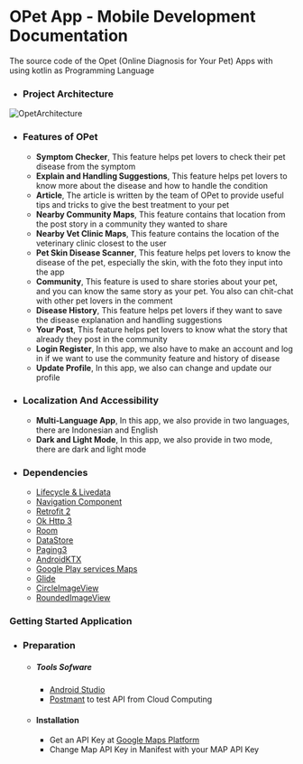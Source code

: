 # OPet App - Mobile Development Documentation
The source code of the Opet (Online Diagnosis for Your Pet) Apps with using kotlin as Programming Language

- ### Project Architecture
![OpetArchitecture](https://github.com/OPet-OnlineDiagnosisforYourPet-sDisease/Opet-Android/assets/72749867/5f785f14-735d-4569-b1b0-bf98ad0ae31e)

- ### Features of OPet 
  * **Symptom Checker**, This feature helps pet lovers to check their pet disease from the symptom
  * **Explain and Handling Suggestions**, This feature helps pet lovers to know more about the disease and how to handle the condition
  * **Article**, The article is written by the team of OPet to provide useful tips and tricks to give the best treatment to your pet
  * **Nearby Community Maps**, This feature contains that location from the post story in a community they wanted to share
  * **Nearby Vet Clinic Maps**, This feature contains the location of the veterinary clinic closest to the user
  * **Pet Skin Disease Scanner**, This feature helps pet lovers to know the disease of the pet, especially the skin, with the foto they input into the app
  * **Community**, This feature is used to share stories about your pet, and you can know the same story as your pet. You also can chit-chat with other pet lovers in the comment
  * **Disease History**, This feature helps pet lovers if they want to save the disease explanation and handling suggestions
  * **Your Post**, This feature helps pet lovers to know what the story that already they post in the community
  * **Login Register**, In this app, we also have to make an account and log in if we want to use the community feature and history of disease
  * **Update Profile**, In this app, we also can change and update our profile

- ### Localization And Accessibility 
  * **Multi-Language App**, In this app, we also provide in two languages, there are Indonesian and English
  * **Dark and Light Mode**, In this app, we also provide in two mode, there are dark and light mode

- ### Dependencies
  - [Lifecycle & Livedata](https://developer.android.com/jetpack/androidx/releases/lifecycle)
  - [Navigation Component](https://developer.android.com/jetpack/androidx/releases/navigation)
  - [Retrofit 2](https://square.github.io/retrofit/)   
  - [Ok Http 3](https://square.github.io/okhttp/) 
  - [Room](https://developer.android.com/jetpack/androidx/releases/room?hl=id)
  - [DataStore](https://developer.android.com/topic/libraries/architecture/datastore)
  - [Paging3](https://developer.android.com/topic/libraries/architecture/paging/v3-overview?hl=id)
  - [AndroidKTX](https://developer.android.com/kotlin/ktx)
  - [Google Play services Maps](https://developers.google.com/maps/documentation/android-sdk/get-api-key) 
  - [Glide](https://github.com/bumptech/glide)
  - [CircleImageView](https://github.com/hdodenhof/CircleImageView)
  - [RoundedImageView](https://github.com/vinc3m1/RoundedImageView)

### Getting Started Application

  - ### Preparation
      - ##### Tools Sofware
        - [Android Studio](https://developer.android.com/studio)
        - [Postmant](https://www.postman.com/) to test API from Cloud Computing

      - #### Installation
        - Get an API Key at [Google Maps Platform](https://developers.google.com/maps/documentation/android-sdk/get-api-key)
        - Change Map API Key in Manifest with your MAP API Key
               
               
